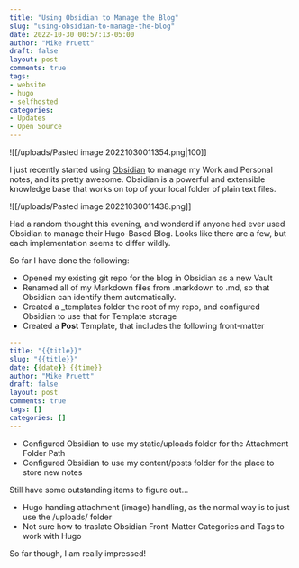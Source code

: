 ```yaml
---
title: "Using Obsidian to Manage the Blog"
slug: "using-obsidian-to-manage-the-blog"
date: 2022-10-30 00:57:13-05:00
author: "Mike Pruett"
draft: false
layout: post
comments: true
tags:
- website
- hugo
- selfhosted 
categories:
- Updates
- Open Source
---
```


![[/uploads/Pasted image 20221030011354.png|100]]

I just recently started using [Obsidian](https://obsidian.md/) to manage my Work and Personal notes, and its pretty awesome. Obsidian is a powerful and extensible knowledge base that works on top of your local folder of plain text files.

![[/uploads/Pasted image 20221030011438.png]]

Had a random thought this evening, and wonderd if anyone had ever used Obsidian to manage their Hugo-Based Blog. Looks like there are a few, but each implementation seems to differ wildly.

So far I have done the following:
- Opened my existing git repo for the blog in Obsidian as a new Vault
- Renamed all of my Markdown files from .markdown to .md, so that Obsidian can identify them automatically.
- Created a \_templates folder the root of my repo, and configured Obsidian to use that for Template storage
- Created a **Post** Template, that includes the following front-matter
```yaml
---
title: "{{title}}"
slug: "{{title}}"
date: {{date}} {{time}}
author: "Mike Pruett"
draft: false
layout: post
comments: true
tags: []
categories: []
---
```
- Configured Obsidian to use my static/uploads folder for the Attachment Folder Path
- Configured Obsidian to use my content/posts folder for the place to store new notes

Still have some outstanding items to figure out...
- Hugo handing attachment (image) handling, as the normal way is to just use the \/uploads\/ folder
- Not sure how to traslate Obsidian Front-Matter Categories and Tags to work with Hugo

So far though, I am really impressed!
